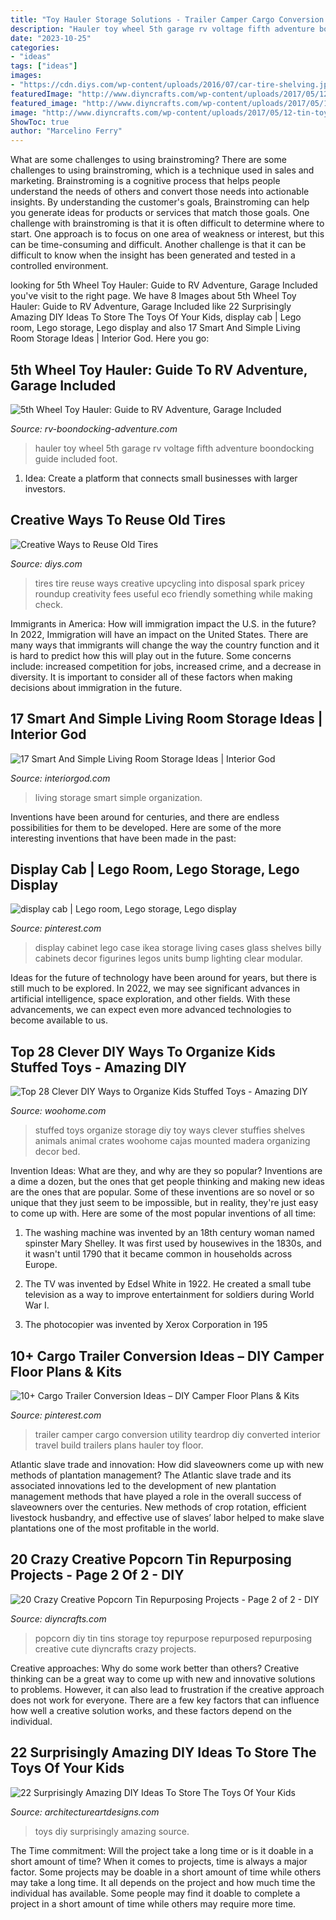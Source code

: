 ```yaml
---
title: "Toy Hauler Storage Solutions - Trailer Camper Cargo Conversion Utility Teardrop Diy Converted Interior Travel Build Trailers Plans Hauler Toy Floor"
description: "Hauler toy wheel 5th garage rv voltage fifth adventure boondocking guide included foot"
date: "2023-10-25"
categories:
- "ideas"
tags: ["ideas"]
images:
- "https://cdn.diys.com/wp-content/uploads/2016/07/car-tire-shelving.jpg"
featuredImage: "http://www.diyncrafts.com/wp-content/uploads/2017/05/12-tin-toy-storage-repurposed-popcorn-tins-diyncrafts.jpg"
featured_image: "http://www.diyncrafts.com/wp-content/uploads/2017/05/12-tin-toy-storage-repurposed-popcorn-tins-diyncrafts.jpg"
image: "http://www.diyncrafts.com/wp-content/uploads/2017/05/12-tin-toy-storage-repurposed-popcorn-tins-diyncrafts.jpg"
ShowToc: true
author: "Marcelino Ferry"
---
```



What are some challenges to using brainstroming?
There are some challenges to using brainstroming, which is a technique used in sales and marketing. Brainstroming is a cognitive process that helps people understand the needs of others and convert those needs into actionable insights. By understanding the customer's goals, Brainstroming can help you generate ideas for products or services that match those goals.
One challenge with brainstroming is that it is often difficult to determine where to start. One approach is to focus on one area of weakness or interest, but this can be time-consuming and difficult. Another challenge is that it can be difficult to know when the insight has been generated and tested in a controlled environment.

	

		
looking for 5th Wheel Toy Hauler: Guide to RV Adventure, Garage Included you've visit to the right page. We have 8 Images about 5th Wheel Toy Hauler: Guide to RV Adventure, Garage Included like 22 Surprisingly Amazing DIY Ideas To Store The Toys Of Your Kids, display cab | Lego room, Lego storage, Lego display and also 17 Smart And Simple Living Room Storage Ideas | Interior God. Here you go:
		
    
## 5th Wheel Toy Hauler: Guide To RV Adventure, Garage Included

<img loading=lazy src="http://www.rv-boondocking-adventure.com/image-files/voltage-5th-wheel-toy-hauler.jpg" onerror="this.onerror=null;this.src='https://tse2.mm.bing.net/th?id=OIP.O-lYURNbSYW1G6kthVD9hQAAAA&amp;pid=15.1';" alt="5th Wheel Toy Hauler: Guide to RV Adventure, Garage Included">

_Source: rv-boondocking-adventure.com_

>hauler toy wheel 5th garage rv voltage fifth adventure boondocking guide included foot. 

	

1. Idea: Create a platform that connects small businesses with larger investors.

    
## Creative Ways To Reuse Old Tires

<img loading=lazy src="https://cdn.diys.com/wp-content/uploads/2016/07/car-tire-shelving.jpg" onerror="this.onerror=null;this.src='https://tse3.mm.bing.net/th?id=OIP.ijN2TL28I6MufYyvBdWQ4QHaLH&amp;pid=15.1';" alt="Creative Ways to Reuse Old Tires">

_Source: diys.com_

>tires tire reuse ways creative upcycling into disposal spark pricey roundup creativity fees useful eco friendly something while making check. 

	

Immigrants in America: How will immigration impact the U.S. in the future?
In 2022, Immigration will have an impact on the United States. There are many ways that immigrants will change the way the country function and it is hard to predict how this will play out in the future. Some concerns include: increased competition for jobs, increased crime, and a decrease in diversity. It is important to consider all of these factors when making decisions about immigration in the future.

    
## 17 Smart And Simple Living Room Storage Ideas | Interior God

<img loading=lazy src="http://interiorgod.com/wp-content/uploads/2016/06/living-room-organization.jpg" onerror="this.onerror=null;this.src='https://tse4.mm.bing.net/th?id=OIP.ZaTq1uH_TkMQp-CoYwSjhAHaLH&amp;pid=15.1';" alt="17 Smart And Simple Living Room Storage Ideas | Interior God">

_Source: interiorgod.com_

>living storage smart simple organization. 

	

Inventions have been around for centuries, and there are endless possibilities for them to be developed. Here are some of the more interesting inventions that have been made in the past:

    
## Display Cab | Lego Room, Lego Storage, Lego Display

<img loading=lazy src="https://i.pinimg.com/originals/6a/b0/1b/6ab01ba953be0bc8cde2675a3bf2fee6.jpg" onerror="this.onerror=null;this.src='https://tse1.mm.bing.net/th?id=OIP.h0kxPxXIAWRkBHxVHO4wqwHaJ4&amp;pid=15.1';" alt="display cab | Lego room, Lego storage, Lego display">

_Source: pinterest.com_

>display cabinet lego case ikea storage living cases glass shelves billy cabinets decor figurines legos units bump lighting clear modular. 

	

Ideas for the future of technology have been around for years, but there is still much to be explored. In 2022, we may see significant advances in artificial intelligence, space exploration, and other fields. With these advancements, we can expect even more advanced technologies to become available to us.

    
## Top 28 Clever DIY Ways To Organize Kids Stuffed Toys - Amazing DIY

<img loading=lazy src="http://www.woohome.com/wp-content/uploads/2015/02/Stuffed-Toy-Storage-woohome-20.jpg" onerror="this.onerror=null;this.src='https://tse2.mm.bing.net/th?id=OIP.egPhH-IoAUxJVoljFySnVwHaJ3&amp;pid=15.1';" alt="Top 28 Clever DIY Ways to Organize Kids Stuffed Toys - Amazing DIY">

_Source: woohome.com_

>stuffed toys organize storage diy toy ways clever stuffies shelves animals animal crates woohome cajas mounted madera organizing decor bed. 

	

Invention Ideas: What are they, and why are they so popular?
Inventions are a dime a dozen, but the ones that get people thinking and making new ideas are the ones that are popular. Some of these inventions are so novel or so unique that they just seem to be impossible, but in reality, they're just easy to come up with. Here are some of the most popular inventions of all time: 
1. The washing machine was invented by an 18th century woman named spinster Mary Shelley. It was first used by housewives in the 1830s, and it wasn't until 1790 that it became common in households across Europe.

2. The TV was invented by Edsel White in 1922. He created a small tube television as a way to improve entertainment for soldiers during World War I.

3. The photocopier was invented by Xerox Corporation in 195
    
## 10+ Cargo Trailer Conversion Ideas – DIY Camper Floor Plans &amp; Kits

<img loading=lazy src="https://i.pinimg.com/736x/48/bb/4d/48bb4deafeb76ba3af911ac91bfc324e.jpg" onerror="this.onerror=null;this.src='https://tse2.mm.bing.net/th?id=OIP.7zsE4sdWxqSHwtKfhAnKzAHaLG&amp;pid=15.1';" alt="10+ Cargo Trailer Conversion Ideas – DIY Camper Floor Plans &amp; Kits">

_Source: pinterest.com_

>trailer camper cargo conversion utility teardrop diy converted interior travel build trailers plans hauler toy floor. 

	

Atlantic slave trade and innovation: How did slaveowners come up with new methods of plantation management?
The Atlantic slave trade and its associated innovations led to the development of new plantation management methods that have played a role in the overall success of slaveowners over the centuries. New methods of crop rotation, efficient livestock husbandry, and effective use of slaves’ labor helped to make slave plantations one of the most profitable in the world.

    
## 20 Crazy Creative Popcorn Tin Repurposing Projects - Page 2 Of 2 - DIY

<img loading=lazy src="http://www.diyncrafts.com/wp-content/uploads/2017/05/12-tin-toy-storage-repurposed-popcorn-tins-diyncrafts.jpg" onerror="this.onerror=null;this.src='https://tse3.mm.bing.net/th?id=OIP.RTrHsG2gnfpalQtcNMPcFwHaPJ&amp;pid=15.1';" alt="20 Crazy Creative Popcorn Tin Repurposing Projects - Page 2 of 2 - DIY">

_Source: diyncrafts.com_

>popcorn diy tin tins storage toy repurpose repurposed repurposing creative cute diyncrafts crazy projects. 

	

Creative approaches: Why do some work better than others?
Creative thinking can be a great way to come up with new and innovative solutions to problems. However, it can also lead to frustration if the creative approach does not work for everyone. There are a few key factors that can influence how well a creative solution works, and these factors depend on the individual.

    
## 22 Surprisingly Amazing DIY Ideas To Store The Toys Of Your Kids

<img loading=lazy src="https://www.architectureartdesigns.com/wp-content/uploads/2016/04/20-7.jpg" onerror="this.onerror=null;this.src='https://tse3.mm.bing.net/th?id=OIP.s2EL1LKfhQqGdq-P0OatqwHaLH&amp;pid=15.1';" alt="22 Surprisingly Amazing DIY Ideas To Store The Toys Of Your Kids">

_Source: architectureartdesigns.com_

>toys diy surprisingly amazing source. 

	

The Time commitment: Will the project take a long time or is it doable in a short amount of time?
When it comes to projects, time is always a major factor. Some projects may be doable in a short amount of time while others may take a long time. It all depends on the project and how much time the individual has available. Some people may find it doable to complete a project in a short amount of time while others may require more time.

